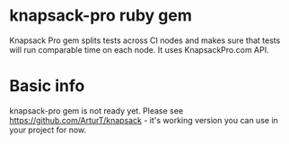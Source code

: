 # knapsack-pro ruby gem

Knapsack Pro gem splits tests across CI nodes and makes sure that tests will run comparable time on each node. It uses KnapsackPro.com API.

# Basic info

knapsack-pro gem is not ready yet. Please see https://github.com/ArturT/knapsack - it's working version you can use in your project for now.
